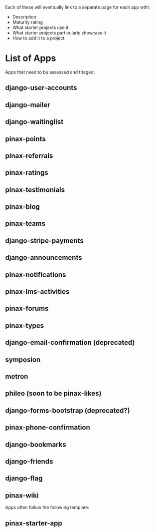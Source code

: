 Each of these will eventually link to a separate page for each app with:

* Description
* Maturity rating
* What starter projects use it
* What starter projects particularly showcase it
* How to add it to a project

# List of Apps

Apps that need to be assessed and triaged:

## django-user-accounts
## django-mailer
## django-waitinglist
## pinax-points
## pinax-referrals
## pinax-ratings
## pinax-testimonials
## pinax-blog
## pinax-teams
## django-stripe-payments
## django-announcements
## pinax-notifications
## pinax-lms-activities
## pinax-forums
## pinax-types
## django-email-confirmation (deprecated)
## symposion
## metron
## phileo (soon to be pinax-likes)
## django-forms-bootstrap (deprecated?)
## pinax-phone-confirmation
## django-bookmarks
## django-friends
## django-flag
## pinax-wiki

Apps often follow the following template:

## pinax-starter-app
